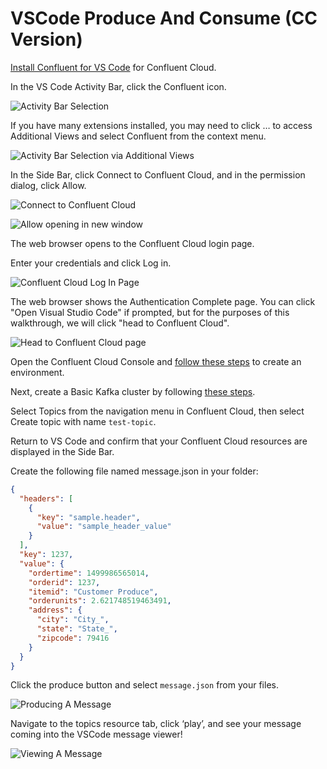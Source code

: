 # VSCode Produce And Consume (CC Version)

[Install Confluent for VS Code](https://docs.confluent.io/cloud/current/client-apps/vs-code-extension.html#cc-vscode-extension) for Confluent Cloud.

In the VS Code Activity Bar, click the Confluent icon.

![Activity Bar Selection](https://raw.githubusercontent.com/confluentinc/tutorials/master/vscode-ccloud-quickstart/img/walkthru1.png)

If you have many extensions installed, you may need to click … to access Additional Views and select Confluent from the context menu.

![Activity Bar Selection via Additional Views](https://raw.githubusercontent.com/confluentinc/tutorials/master/vscode-ccloud-quickstart/img/walkthru2.png)

In the Side Bar, click Connect to Confluent Cloud, and in the permission dialog, click Allow.

![Connect to Confluent Cloud](https://raw.githubusercontent.com/confluentinc/tutorials/master/vscode-ccloud-quickstart/img/walkthru3.png)

![Allow opening in new window](https://raw.githubusercontent.com/confluentinc/tutorials/master/vscode-ccloud-quickstart/img/walkthru4.png)

The web browser opens to the Confluent Cloud login page.

Enter your credentials and click Log in.

![Confluent Cloud Log In Page](https://raw.githubusercontent.com/confluentinc/tutorials/master/vscode-ccloud-quickstart/img/walkthru5.png)

The web browser shows the Authentication Complete page. You can click "Open Visual Studio Code" if prompted, but for the purposes of this walkthrough, we will click "head to Confluent Cloud".

![Head to Confluent Cloud page](https://raw.githubusercontent.com/confluentinc/tutorials/master/vscode-ccloud-quickstart/img/walkthru6.png)

Open the Confluent Cloud Console and [follow these steps](https://docs.confluent.io/cloud/current/get-started/index.html#section-1-create-a-cluster-and-add-a-topic) to create an environment.

Next, create a Basic Kafka cluster by following [these steps](https://docs.confluent.io/cloud/current/get-started/index.html#step-1-create-a-ak-cluster-in-ccloud).

Select Topics from the navigation menu in Confluent Cloud, then select Create topic with name `test-topic`.

Return to VS Code and confirm that your Confluent Cloud resources are displayed in the Side Bar.

Create the following file named message.json in your folder:

```json
{
  "headers": [
    {
      "key": "sample.header",
      "value": "sample_header_value"
    }
  ],
  "key": 1237,
  "value": {
    "ordertime": 1499986565014,
    "orderid": 1237,
    "itemid": "Customer Produce",
    "orderunits": 2.621748519463491,
    "address": {
      "city": "City_",
      "state": "State_",
      "zipcode": 79416
    }
  }
}
```

Click the produce button and select `message.json` from your files.

![Producing A Message](https://raw.githubusercontent.com/confluentinc/tutorials/master/vscode-ccloud-quickstart/img/walkthru7.png)

Navigate to the topics resource tab, click ‘play’, and see your message coming into the VSCode message viewer!

![Viewing A Message](https://raw.githubusercontent.com/confluentinc/tutorials/master/vscode-ccloud-quickstart/img/walkthru7.png)
